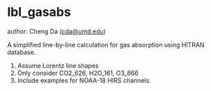 # lbl_gasabs
author: Cheng Da (cda@umd.edu)

A simplified line-by-line calculation for gas absorption using HITRAN database.

1. Assume Lorentz line shapes
2. Only consider CO2_626, H2O_161, O3_666
3. Include examples for NOAA-18 HIRS channels.
